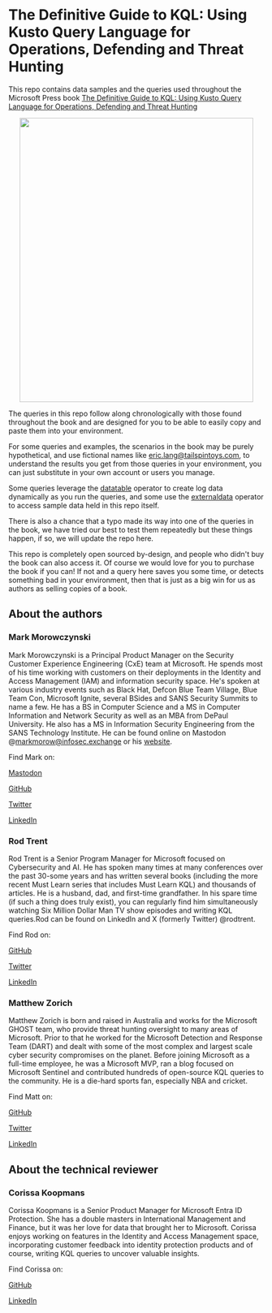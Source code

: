 # The Definitive Guide to KQL: Using Kusto Query Language for Operations, Defending and Threat Hunting

This repo contains data samples and the queries used throughout the Microsoft Press book [The Definitive Guide to KQL: Using Kusto Query Language for Operations, Defending and Threat Hunting](https://aka.ms/kqLMSPress/)

<p align="center">
<img width="460" height="560" src="https://github.com/KQLMSPress/definitive-guide-kql/assets/16296440/f5542627-b56e-471b-b7ea-12a155384c86"

</p>

The queries in this repo follow along chronologically with those found throughout the book and are designed for you to be able to easily copy and paste them into your environment.

For some queries and examples, the scenarios in the book may be purely hypothetical, and use fictional names like eric.lang@tailspintoys.com, to understand the results you get from those queries in your environment, you can just substitute in your own account or users you manage.

Some queries leverage the [datatable](https://learn.microsoft.com/en-us/azure/data-explorer/kusto/query/datatable-operator) operator to create log data dynamically as you run the queries, and some use the [externaldata](https://learn.microsoft.com/en-us/azure/data-explorer/kusto/query/externaldata-operator?pivots=azuredataexplorer) operator to access sample data held in this repo itself.

There is also a chance that a typo made its way into one of the queries in the book, we have tried our best to test them repeatedly but these things happen, if so, we will update the repo here.

This repo is completely open sourced by-design, and people who didn't buy the book can also access it. Of course we would love for you to purchase the book if you can! If not and a query here saves you some time, or detects something bad in your environment, then that is just as a big win for us as authors as selling copies of a book.

## About the authors

### Mark Morowczynski

Mark Morowczynski is a Principal Product Manager on the Security Customer Experience Engineering (CxE) team at Microsoft. He spends most of his time working with customers on their deployments in the Identity and Access Management (IAM) and information security space. He's spoken at various industry events such as Black Hat, Defcon Blue Team Village, Blue Team Con, Microsoft Ignite, several BSides and SANS Security Summits to name a few. He has a BS in Computer Science and a MS in Computer Information and Network Security as well as an MBA from DePaul University. He also has a MS in Information Security Engineering from the SANS Technology Institute. He can be found online on Mastodon @markmorow@infosec.exchange or his [website](https://markmorow.com).

Find Mark on:

[Mastodon](https://infosec.exchange/@markmorow)

[GitHub](https://github.com/MarkMorow)

[Twitter](https://twitter.com/markmorow)

[LinkedIn](https://www.linkedin.com/in/markmorow/)

### Rod Trent

Rod Trent is a Senior Program Manager for Microsoft focused on Cybersecurity and AI. He has spoken many times at many conferences over the past 30-some years and has written several books (including the more recent Must Learn series that includes Must Learn KQL) and thousands of articles. He is a husband, dad, and first-time grandfather. In his spare time (if such a thing does truly exist), you can regularly find him simultaneously watching Six Million Dollar Man TV show episodes and writing KQL queries.Rod can be found on LinkedIn and X (formerly Twitter) @rodtrent.

Find Rod on:

[GitHub](https://github.com/rod-trent)

[Twitter](https://twitter.com/rodtrent)

[LinkedIn](https://www.linkedin.com/in/rodtrent/)

### Matthew Zorich

Matthew Zorich is born and raised in Australia and works for the Microsoft GHOST team, who provide threat hunting oversight to many areas of Microsoft. Prior to that he worked for the Microsoft Detection and Response Team (DART) and dealt with some of the most complex and largest scale cyber security compromises on the planet. Before joining Microsoft as a full-time employee, he was a Microsoft MVP, ran a blog focused on Microsoft Sentinel and contributed hundreds of open-source KQL queries to the community. He is a die-hard sports fan, especially NBA and cricket.

Find Matt on:

[GitHub](https://github.com/reprise99)

[Twitter](https://twitter.com/reprise_99)

[LinkedIn](https://www.linkedin.com/in/matthewzorich/)

## About the technical reviewer

### Corissa Koopmans
Corissa Koopmans is a Senior Product Manager for Microsoft Entra ID Protection. She has a double masters in International Management and Finance, but it was her love for data that brought her to Microsoft. Corissa enjoys working on features in the Identity and Access Management space, incorporating customer feedback into identity protection products and of course, writing KQL queries to uncover valuable insights.

Find Corissa on:

[GitHub](https://github.com/Corissalea)

[LinkedIn](https://www.linkedin.com/in/corissakoopmans/)
